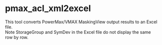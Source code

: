 # pmax_acl_xml2excel
This tool converts PowerMax/VMAX MaskingView output results to an Excel file.  
Note
 StorageGroup and SymDev in the Excel file do not display the same row by row.
